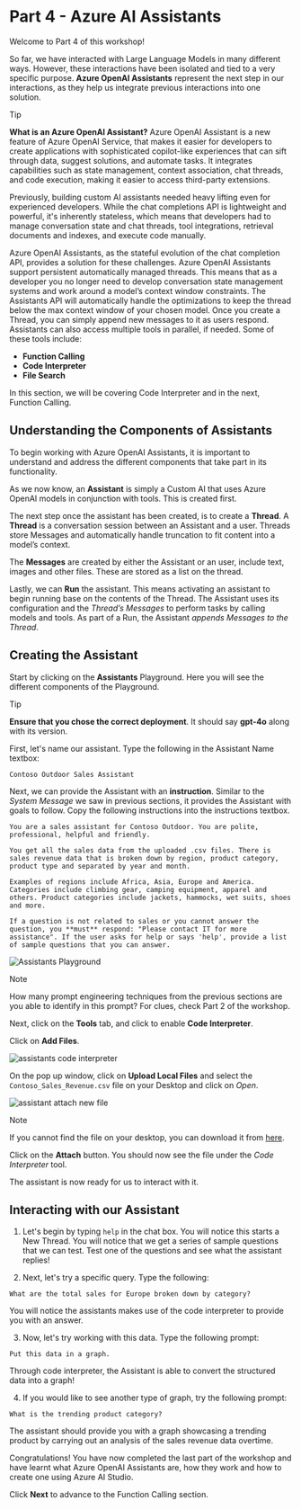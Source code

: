 # Part 4 - Azure AI Assistants

Welcome to Part 4 of this workshop! 

So far, we have interacted with Large Language Models in many different ways. However, these interactions have been isolated and tied to a very specific purpose. **Azure OpenAI Assistants** represent the next step in our interactions, as they help us integrate previous interactions into one solution.


> [!TIP] 
> **What is an Azure OpenAI Assistant?** Azure OpenAI Assistant is a new feature of Azure OpenAI Service, that makes it easier for developers to create applications with sophisticated copilot-like experiences that can sift through data, suggest solutions, and automate tasks. It integrates capabilities such as state management, context association, chat threads, and code execution, making it easier to access third-party extensions​.

Previously, building custom AI assistants needed heavy lifting even for experienced developers. While the chat completions API is lightweight and powerful, it's inherently stateless, which means that developers had to manage conversation state and chat threads, tool integrations, retrieval documents and indexes, and execute code manually.

Azure OpenAI Assistants, as the stateful evolution of the chat completion API, provides a solution for these challenges. Azure OpenAI Assistants support persistent automatically managed threads. This means that as a developer you no longer need to develop conversation state management systems and work around a model’s context window constraints. The Assistants API will automatically handle the optimizations to keep the thread below the max context window of your chosen model. Once you create a Thread, you can simply append new messages to it as users respond. Assistants can also access multiple tools in parallel, if needed. Some of these tools include:
- **Function Calling**
- **Code Interpreter**
- **File Search**

In this section, we will be covering Code Interpreter and in the next, Function Calling.

## Understanding the Components of Assistants

To begin working with Azure OpenAI Assistants, it is important to understand and address the different components that take part in its functionality.

As we now know, an **Assistant** is simply a Custom AI that uses Azure OpenAI models in conjunction with tools. This is created first.

The next step once the assistant has been created, is to create a **Thread**. A **Thread** is a conversation session between an Assistant and a user. Threads store Messages and automatically handle truncation to fit content into a model’s context.

The **Messages** are created by either the Assistant or an user, include text, images and other files. These are stored as a list on the thread.

Lastly, we can **Run** the assistant. This means activating an assistant to begin running base on the contents of the Thread. The Assistant uses its configuration and the *Thread’s Messages* to perform tasks by calling models and tools. As part of a Run, the Assistant *appends Messages to the Thread*.

## Creating the Assistant

Start by clicking on the **Assistants** Playground. Here you will see the different components of the Playground.

>[!TIP] 
> **Ensure that you chose the correct deployment**. It should say **gpt-4o** along with its version. 

First, let's name our assistant. Type the following in the Assistant Name textbox:

```Contoso Outdoor Sales Assistant```

Next, we can provide the Assistant with an **instruction**. Similar to the *System Message* we saw in previous sections, it provides the Assistant with goals to follow. Copy the following instructions into the instructions textbox.

``` 
You are a sales assistant for Contoso Outdoor. You are polite, professional, helpful and friendly.

You get all the sales data from the uploaded .csv files. There is sales revenue data that is broken down by region, product category, product type and separated by year and month.

Examples of regions include Africa, Asia, Europe and America. Categories include climbing gear, camping equipment, apparel and others. Product categories include jackets, hammocks, wet suits, shoes and more. 

If a question is not related to sales or you cannot answer the question, you **must** respond: "Please contact IT for more assistance". If the user asks for help or says 'help', provide a list of sample questions that you can answer.
```

![Assistants Playground](./Images/assistants_playground_with_name_and_prompt.png)

>[!NOTE]
>How many prompt engineering techniques from the previous sections are you able to identify in this prompt? For clues, check Part 2 of the workshop.

Next, click on the **Tools** tab, and click to enable **Code Interpreter**.

Click on **Add Files**. 

![assistants code interpreter](Images/assistants-playground-code-interpreter-tool.png)

On the pop up window, click on **Upload Local Files** and select the `Contoso_Sales_Revenue.csv` file on your Desktop and click on *Open*.

![assistant attach new file](Images/assistants_playground_attach_new_file.png)

>[!NOTE]
> If you cannot find the file on your desktop, you can download it from [here](assets/Contoso_Sales_Revenue.csv).

Click on the **Attach** button. You should now see the file under the *Code Interpreter* tool.

The assistant is now ready for us to interact with it.

## Interacting with our Assistant

1. Let's begin by typing `help` in the chat box. You will notice this starts a New Thread. 
You will notice that we get a series of sample questions that we can test. Test one of the questions and see what the assistant replies!

2. Next, let's try a specific query. Type the following:

```What are the total sales for Europe broken down by category? ```

You will notice the assistants makes use of the code interpreter to provide you with an answer.

3. Now, let's try working with this data. Type the following prompt:

```Put this data in a graph. ```

Through code interpreter, the Assistant is able to convert the structured data into a graph!

4. If you would like to see another type of graph, try the following prompt:

```What is the trending product category? ```

The assistant should provide you with a graph showcasing a trending product by carrying out an analysis of the sales revenue data overtime.

Congratulations! You have now completed the last part of the workshop and have learnt what Azure OpenAI Assistants are, how they work and how to create one using Azure AI Studio.

Click **Next** to advance to the Function Calling section.